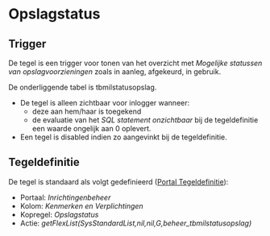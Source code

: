 # Opslagstatus

## Trigger

De tegel is een trigger voor tonen van het overzicht met _Mogelijke statussen van opslagvoorzieningen_ zoals in aanleg, afgekeurd, in gebruik.

De onderliggende tabel is tbmilstatusopslag.

- De tegel is alleen zichtbaar voor inlogger wanneer:
  - deze aan hem/haar is toegekend
  - de evaluatie van het _SQL statement onzichtbaar_ bij de tegeldefinitie een waarde ongelijk aan 0 oplevert.
- Een tegel is disabled indien zo aangevinkt bij de tegeldefinitie.

## Tegeldefinitie

De tegel is standaard als volgt gedefinieerd ([Portal Tegeldefinitie](../../../../instellen_inrichten/portaldefinitie/portal_tegel.md)):

- Portaal: _Inrichtingenbeheer_
- Kolom: _Kenmerken en Verplichtingen_
- Kopregel: _Opslagstatus_
- Actie: _getFlexList(SysStandardList,nil,nil,G,beheer_tbmilstatusopslag)_
